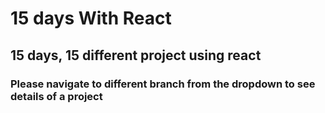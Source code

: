 # 15 days With React
## 15 days, 15 different project using react
### Please navigate to different branch from the dropdown to see details of a project
<!-- ## Day 05 - Review

## show details of a person
- Fetch  person img, name, job and info from an array
- show details
- navigate to previous and next person info
- Randomly choose a person from the array

## Live Demo
<a href="#" target="_blank">Click here</a> to see the live demo -->